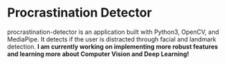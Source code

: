 # Procrastination Detector

procrastination-detector is an application built with Python3, OpenCV, and MediaPipe. It detects if the user is distracted through facial and landmark detection. **I am currently working on implementing more robust features and learning more about Computer Vision and Deep Learning!**
